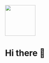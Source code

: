 <img src="https://camo.githubusercontent.com/3b7c592ede97b6138ffd4b1cc1541c2f3b11fd39/687474703a2f2f33312e6d656469612e74756d626c722e636f6d2f31376665613932306666333665663466356238373764353231366137616164392f74756d626c725f6d6f39786a65387a5a34317163626975666f315f313238302e676966" width="100">

# Hi there 👋

<!--
**MuhammadAbdiel/MuhammadAbdiel** is a ✨ _special_ ✨ repository because its `README.md` (this file) appears on your GitHub profile.

Here are some ideas to get you started:

- 🔭 I’m currently studying on State 
- 🌱 I’m currently learning everything what I want
- 👯 I’m looking to collaborate on ...
- 🤔 I’m looking for help with ...
- 💬 Ask me about my life
- 📫 How to reach me: ...
- 😄 Pronouns: ...
- ⚡ Fun fact: ...
-->

